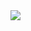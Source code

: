<img src="https://img.shields.io/badge/Velog-20C997?style=flat-square&logo=Android&logoColor=white"/>
